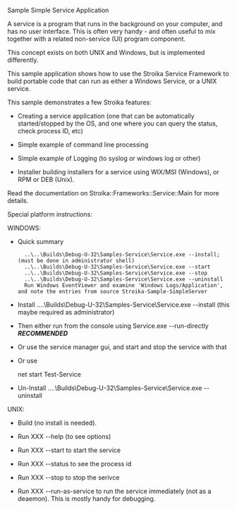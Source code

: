 Sample Simple Service Application

A service is a program that runs in the background on your computer, and has no user interface. This is often very handy - and often useful to mix together with a related non-service (UI) program component.

This concept exists on both UNIX and Windows, but is implemented differently.

This sample application shows how to use the Stroika Service Framework to build portable code
that can run as either a Windows Service, or a UNIX service.
 
This sample demonstrates a few Stroika features:

- Creating a service application (one that can be automatically started/stopped by
          the OS, and one where you can query the status, check process ID, etc)

- Simple example of command line processing

- Simple example of Logging (to syslog or windows log or other)

- Installer building installers for a service using WIX/MSI (Windows), or RPM or DEB (Unix).

	  

Read the documentation on Stroika::Frameworks::Service::Main for more details.


Special platform instructions:

WINDOWS:
- Quick summary

		..\..\Builds\Debug-U-32\Samples-Service\Service.exe --install; (must be done in administrator shell)
		..\..\Builds\Debug-U-32\Samples-Service\Service.exe --start
		..\..\Builds\Debug-U-32\Samples-Service\Service.exe --stop
		..\..\Builds\Debug-U-32\Samples-Service\Service.exe --uninstall
		Run Windows EventViewer and examine 'Windows Logs/Application', and note the entries from source Stroika-Sample-SimpleServer

- Install
		..\..\Builds\Debug-U-32\Samples-Service\Service.exe --install
		(this maybe required as administrator)

- Then either run from the console using
		Service.exe --run-directly			***RECOMMENDED***

- Or use the service manager gui, and start and stop the service with that

- Or use

  net start Test-Service

- Un-Install
		..\..\Builds\Debug-U-32\Samples-Service\Service.exe --uninstall



UNIX:

- Build (no install is needed).

- Run XXX --help (to see options)

- Run XXX --start
		to start the service

- Run XXX --status
		to see the process id

- Run XXX --stop 
		to stop the serivce

- Run XXX --run-as-service
		to run the service immediately (not as a deaemon). This is mostly handy for
		debugging.
